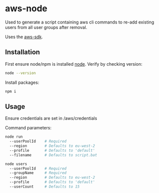 # aws-node

Used to generate a script containing aws cli commands to re-add existing users from all user groups after removal. 

Uses the [aws-sdk](https://www.npmjs.com/package/aws-sdk).

## Installation

First ensure node/npm is installed [node](https://nodejs.org/en/download/). Verify by checking version:

```bash
node --version
```

Install packages:

```bash
npm i
```

## Usage
Ensure credentials are set in /aws/credentials

Command parameters:
```bash
node run 
  --userPoolId    # Required 
  --region        # Defaults to eu-west-2
  --profile       # Defaults to 'default'
  --filename      # Defaults to script.bat
```

```bash
node users 
  --userPoolId    # Required 
  --groupName     # Required
  --region        # Defaults to eu-west-2
  --profile       # Defaults to 'default'
  --userCount     # Defaults to 15
```
